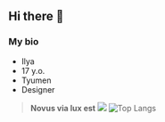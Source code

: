 ## Hi there 👋

### My bio
- Ilya
- 17 y.o.
- Tyumen
- Designer


> **Novus via lux est**
![](https://media.discordapp.net/attachments/906537924999405568/1352189976489627708/latest.png?ex=67dd1c8c&is=67dbcb0c&hm=1e12bf186fb9ed56c19795503c149bc6689d797b87444350c2c1af92edf45e47&=&format=webp&quality=lossless)
![Top Langs](https://github-readme-stats.vercel.app/api/top-langs/?username=vxrfunftausend)


